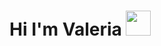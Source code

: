 <h1>Hi I'm Valeria <img src="https://emojis.slackmojis.com/emojis/images/1563480763/5999/meow_party.gif?1563480763" width="40"/></h1>
